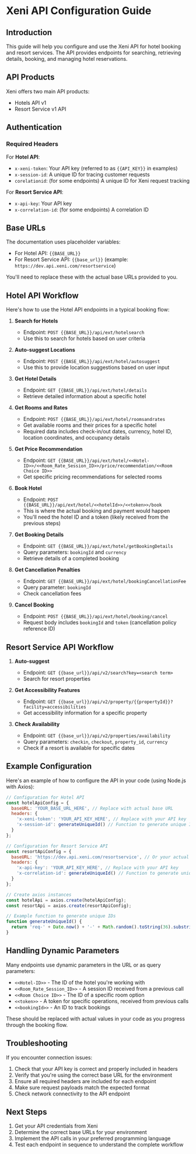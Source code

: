 # Xeni API Configuration Guide

## Introduction

This guide will help you configure and use the Xeni API for hotel booking and resort services. The API provides endpoints for searching, retrieving details, booking, and managing hotel reservations.

## API Products

Xeni offers two main API products:
- Hotels API v1
- Resort Service v1 API

## Authentication

### Required Headers

For **Hotel API**:
- `x-xeni-token`: Your API key (referred to as `{{API_KEY}}` in examples)
- `x-session-id`: A unique ID for tracing customer requests
- `corelationid`: (for some endpoints) A unique ID for Xeni request tracking

For **Resort Service API**:
- `x-api-key`: Your API key
- `x-correlation-id`: (for some endpoints) A correlation ID

## Base URLs

The documentation uses placeholder variables:
- For Hotel API: `{{BASE_URL}}`
- For Resort Service API: `{{base_url}}` (example: `https://dev.api.xeni.com/resortservice`)

You'll need to replace these with the actual base URLs provided to you.

## Hotel API Workflow

Here's how to use the Hotel API endpoints in a typical booking flow:

1. **Search for Hotels**
   - Endpoint: `POST {{BASE_URL}}/api/ext/hotelsearch`
   - Use this to search for hotels based on user criteria

2. **Auto-suggest Locations**
   - Endpoint: `POST {{BASE_URL}}/api/ext/hotel/autosuggest`
   - Use this to provide location suggestions based on user input

3. **Get Hotel Details**
   - Endpoint: `GET {{BASE_URL}}/api/ext/hotel/details`
   - Retrieve detailed information about a specific hotel

4. **Get Rooms and Rates**
   - Endpoint: `POST {{BASE_URL}}/api/ext/hotel/roomsandrates`
   - Get available rooms and their prices for a specific hotel
   - Required data includes check-in/out dates, currency, hotel ID, location coordinates, and occupancy details

5. **Get Price Recommendation**
   - Endpoint: `GET {{BASE_URL}}/api/ext/hotel/<<Hotel-ID>>/<<Room_Rate_Session_ID>>/price/recommendation/<<Room Choice ID>>`
   - Get specific pricing recommendations for selected rooms

6. **Book Hotel**
   - Endpoint: `POST {{BASE_URL}}/api/ext/hotel/<<hotelId>>/<<token>>/book`
   - This is where the actual booking and payment would happen
   - You'll need the hotel ID and a token (likely received from the previous steps)

7. **Get Booking Details**
   - Endpoint: `GET {{BASE_URL}}/api/ext/hotel/getBookingDetails`
   - Query parameters: `bookingId` and `currency`
   - Retrieve details of a completed booking

8. **Get Cancellation Penalties**
   - Endpoint: `GET {{BASE_URL}}/api/ext/hotel/bookingCancellationFee`
   - Query parameter: `bookingId`
   - Check cancellation fees

9. **Cancel Booking**
   - Endpoint: `POST {{BASE_URL}}/api/ext/hotel/booking/cancel`
   - Request body includes `bookingId` and `token` (cancellation policy reference ID)

## Resort Service API Workflow

1. **Auto-suggest**
   - Endpoint: `GET {{base_url}}/api/v2/search?key=<search term>`
   - Search for resort properties

2. **Get Accessibility Features**
   - Endpoint: `GET {{base_url}}/api/v2/property/{{propertyId}}?facility=accessibilities`
   - Get accessibility information for a specific property

3. **Check Availability**
   - Endpoint: `GET {{base_url}}/api/v2/properties/availability`
   - Query parameters: `checkin`, `checkout`, `property_id`, `currency`
   - Check if a resort is available for specific dates

## Example Configuration

Here's an example of how to configure the API in your code (using Node.js with Axios):

```javascript
// Configuration for Hotel API
const hotelApiConfig = {
  baseURL: 'YOUR_BASE_URL_HERE', // Replace with actual base URL
  headers: {
    'x-xeni-token': 'YOUR_API_KEY_HERE', // Replace with your API key
    'x-session-id': generateUniqueId() // Function to generate unique ID
  }
};

// Configuration for Resort Service API
const resortApiConfig = {
  baseURL: 'https://dev.api.xeni.com/resortservice', // Or your actual base URL
  headers: {
    'x-api-key': 'YOUR_API_KEY_HERE', // Replace with your API key
    'x-correlation-id': generateUniqueId() // Function to generate unique ID
  }
};

// Create axios instances
const hotelApi = axios.create(hotelApiConfig);
const resortApi = axios.create(resortApiConfig);

// Example function to generate unique IDs
function generateUniqueId() {
  return 'req-' + Date.now() + '-' + Math.random().toString(36).substring(2, 15);
}
```

## Handling Dynamic Parameters

Many endpoints use dynamic parameters in the URL or as query parameters:

- `<<Hotel-ID>>` - The ID of the hotel you're working with
- `<<Room_Rate_Session_ID>>` - A session ID received from a previous call
- `<<Room Choice ID>>` - The ID of a specific room option
- `<<token>>` - A token for specific operations, received from previous calls
- `<<bookingId>>` - An ID to track bookings

These should be replaced with actual values in your code as you progress through the booking flow.

## Troubleshooting

If you encounter connection issues:

1. Check that your API key is correct and properly included in headers
2. Verify that you're using the correct base URL for the environment
3. Ensure all required headers are included for each endpoint
4. Make sure request payloads match the expected format
5. Check network connectivity to the API endpoint

## Next Steps

1. Get your API credentials from Xeni
2. Determine the correct base URLs for your environment
3. Implement the API calls in your preferred programming language
4. Test each endpoint in sequence to understand the complete workflow
